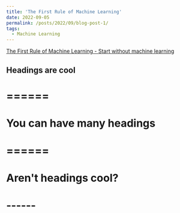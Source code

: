 ```yaml
---
title: 'The First Rule of Machine Learning'
date: 2022-09-05
permalink: /posts/2022/09/blog-post-1/
tags:
  - Machine Learning
---
```


[The First Rule of Machine Learning - Start without machine learning](https://applyingml.com/resources/first-rule-of-ml/)

## Headings are cool  
# ======  
# You can have many headings  
# ======  
# Aren't headings cool?  
# ------  
